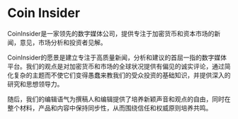 # Coin Insider

CoinInsider是一家领先的数字媒体公司，提供专注于加密货币和资本市场的新闻，意见，市场分析和投资者见解。

CoinInsider的愿景是建立专注于高质量新闻，分析和建议的首屈一指的数字媒体平台。我们的观点是对加密货币和市场的全球状况提供有偏见的诚实评论，通过简化复杂的主题而不使它们变得愚蠢来教我们的受众投资的基础知识，并提供深入的研究和思想领导力。

随后，我们的编辑语气为撰稿人和编辑提供了培养新颖声音和观点的自由，同时在整个材料，产品和内容中保持同步性，从而围绕信任和权威原则培养共鸣。

